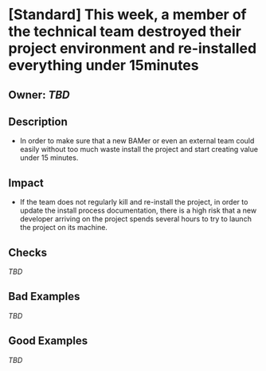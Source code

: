 # [Standard] This week, a member of the technical team destroyed their project environment and re-installed everything under 15minutes

## Owner: *TBD*

## Description
- In order to make sure that a new BAMer or even an external team could easily without too much waste install the project and start creating value under 15 minutes.

## Impact
- If the team does not regularly kill and re-install the project, in order to update the install process documentation, there is a high risk that a new developer arriving on the project spends several hours to try to launch the project on its machine.

## Checks
*TBD*

## Bad Examples
*TBD*

## Good Examples
*TBD*
